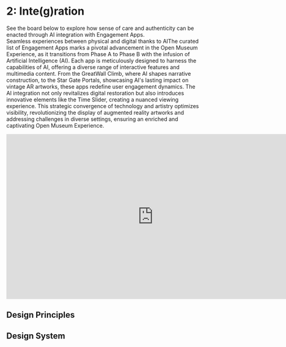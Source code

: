 # 2: Inte(g)ration

See the board below to explore how sense of care and authenticity can be enacted through AI integration with Engagement Apps. 
<br> Seamless experiences between physical and digital thanks to AIThe curated list of Engagement Apps marks a pivotal advancement in the Open Museum Experience, as it transitions from Phase A to Phase B with the infusion of Artificial Intelligence (AI). Each app is meticulously designed to harness the capabilities of AI, offering a diverse range of interactive features and multimedia content. From the GreatWall Climb, where AI shapes narrative construction, to the Star Gate Portals, showcasing AI's lasting impact on vintage AR artworks, these apps redefine user engagement dynamics. The AI integration not only revitalizes digital restoration but also introduces innovative elements like the Time Slider, creating a nuanced viewing experience. This strategic convergence of technology and artistry optimizes visibility, revolutionizing the display of augmented reality artworks and addressing challenges in diverse settings, ensuring an enriched and captivating Open Museum Experience.

<iframe width="768" height="432" src="https://miro.com/app/live-embed/uXjVNfq63fI=/?moveToViewport=-1738,-349,3166,1449&embedId=462060507715" frameborder="0" scrolling="no" allow="fullscreen; clipboard-read; clipboard-write" allowfullscreen></iframe>

## Design Principles

## Design System
